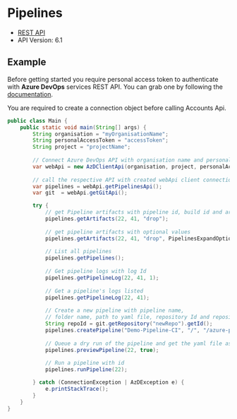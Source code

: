 # Pipelines

- [REST API](https://docs.microsoft.com/en-us/rest/api/azure/devops/pipelines/?view=azure-devops-rest-6.1)
- API Version: 6.1

## Example

Before getting started you require personal access token to authenticate with **Azure DevOps** services REST API.
You can grab one by following the [documentation](https://docs.microsoft.com/en-us/azure/devops/organizations/accounts/use-personal-access-tokens-to-authenticate?WT.mc_id=docs-github-dbrown&view=azure-devops&tabs=preview-page).

You are required to create a connection object before calling Accounts Api.

```java
public class Main {
    public static void main(String[] args) {
        String organisation = "myOrganisationName";
        String personalAccessToken = "accessToken";
        String project = "projectName";
        
        // Connect Azure DevOps API with organisation name and personal access token.
        var webApi = new AzDClientApi(organisation, project, personalAccessToken);
    
        // call the respective API with created webApi client connection object;
        var pipelines = webApi.getPipelinesApi();
        var git  = webApi.getGitApi();

        try {
            // get Pipeline artifacts with pipeline id, build id and artifact name
            pipelines.getArtifacts(22, 41, "drop");
            
            // get pipeline artifacts with optional values
            pipelines.getArtifacts(22, 41, "drop", PipelinesExpandOptions.SIGNEDCONTENT);
            
            // List all pipelines
            pipelines.getPipelines();
            
            // Get pipeline logs with log Id
            pipelines.getPipelineLog(22, 41, 1);
            
            // Get a pipeline's logs listed
            pipelines.getPipelineLog(22, 41);
            
            // Create a new pipeline with pipeline name,
            // folder name, path to yaml file, repository Id and repository name
            String repoId = git.getRepository("newRepo").getId();
            pipelines.createPipeline("Demo-Pipeline-CI", "/", "/azure-pipelines.yaml", repoId, "newRepo");
            
            // Queue a dry run of the pipeline and get the yaml file as a result
            pipelines.previewPipeline(22, true);
            
            // Run a pipeline with id
            pipelines.runPipeline(22);

        } catch (ConnectionException | AzDException e) {
            e.printStackTrace();
        }
    }
}
```


